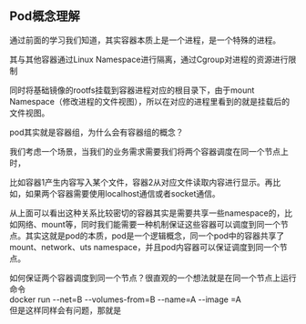 ## Pod概念理解

通过前面的学习我们知道，其实容器本质上是一个进程，是一个特殊的进程。  

其与其他容器通过Linux Namespace进行隔离，通过Cgroup对进程的资源进行限制  


同时将基础镜像的rootfs挂载到容器进程对应的根目录下，由于mount Namespace（修改进程的文件视图），所以在对应的进程里看到的就是挂载后的文件视图。    

pod其实就是容器组，为什么会有容器组的概念？   


我们考虑一个场景，当我们的业务需求需要我们将两个容器调度在同一个节点上时，   

比如容器1产生内容写入某个文件，容器2从对应文件读取内容进行显示。再比如，如果两个容器需要使用localhost通信或者socket通信。    


从上面可以看出这种关系比较密切的容器其实是需要共享一些namespace的，比如网络、mount等，同时我们能需要一种机制保证这些容器可以调度到同一个节点。其实这就是pod的本质，pod是一个逻辑概念，同一个pod中的容器共享了mount、network、uts namespace，并且pod内容器可以保证调度到同一个节点。    

如何保证两个容器调度到同一个节点？很直观的一个想法就是在同一个节点上运行命令  
docker run --net=B --volumes-from=B --name=A --image =A  
但是这样同样会有问题，那就是

  

